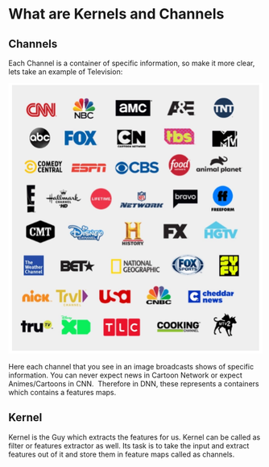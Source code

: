 # What are Kernels and Channels

## Channels

Each Channel is a container of specific information, so make it more clear, lets take an example of Television:

![Television Channels](Assets/TV_Channels_list.png)

Here each channel that you see in an image broadcasts shows of specific information. You can never expect news in Cartoon Network or expect Animes/Cartoons in CNN. 
Therefore in DNN, these represents a containers which contains a features maps. 

## Kernel

Kernel is the Guy which extracts the features for us. Kernel can be called as filter or features extractor as well. Its task is to take the input and extract features out of it and store them in feature maps called as channels.
